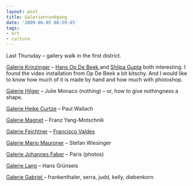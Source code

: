 ```yaml
---
layout: post
title: Galerienrundgang
date: '2009-06-05 08:59:45'
tags:
- art
- culture
---
```



Last Thursday – gallery walk in the first district.

[Galerie Krinzinger](http://www.galerie-krinzinger.at/) – [Hans Op De Beek ](http://www.hansopdebeeck.com/)and [Shilpa Gupta](http://www.flyinthe.net/) both interesting. I found the video installation from Op De Beek a bit kitschy. And I would like to know how much of it is made by hand and how much with photoshop.

[Galerie Hilger](http://www.hilger.at/) – Julie Monaco (nothing) – or, how to give nothingness a shape.

[Galerie Heike Curtze](http://www.heikecurtze.com/) – Paul Wallach

[Galerie Magnet](http://www.galeriemagnet.com/) – Franz Yang-Motschnik

[Galerie Feichtner](http://www.feichtnergallery.com/) – [Francisco Valdes](http://en.wikipedia.org/wiki/Francisco_Vald%C3%A9s)

[Galerie Mario Mauroner](http://www.galerie-mam.com/) – Stefan Wiesinger

[Galerie Johannes Faber](http://www.jmcfaber.at/) – Paris (photos)

[Galerie Lang](http://www.glw.at/) – Hans Grünseis

[Galerie Gabriel ](http://www.galerie-gabriel.com/)– frankenthaler, serra, judd, kelly, diebenkorn


